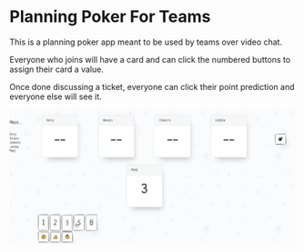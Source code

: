 # Planning Poker For Teams

This is a planning poker app meant to be used by teams over video chat.

Everyone who joins will have a card and can click the numbered buttons to assign their card a value.

Once done discussing a ticket, everyone can click their point prediction and everyone else will see it.

![](/docs/screenshot.gif)
